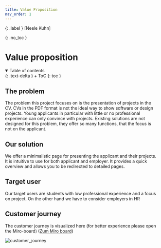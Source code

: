 ```yaml
---
title: Value Proposition
nav_order: 1
---
```

{: .label }
[Neele Kuhn]

{: .no_toc }

# Value proposition

<details open markdown="block">
{: .text-delta }
<summary>Table of contents</summary>
+ ToC
{: toc }
</details>

## The problem

The problem this project focuses on is the presentation of projects in the CV. CVs in the PDF format is not the ideal way to show software or design projects. Young applicants in particular with little or no professional experience can only convince with projects. Existing solutions are not designed for this problem, they offer so many functions, that the focus is not on the applicant.

## Our solution

We offer a minimalistic page for presenting the applicant and their projects. It is intuitive to use for both applicant and employer. It provides a quick overview and allows you to be redirected to detailed pages.

## Target user

Our target users are students with low professional experience and a focus on project. On the other hand we have to consider employers in HR 

## Customer journey

The customer journey is visualized here (for better experience please open the Miro-board)
([Zum Miro board]([https://miro.com/welcomeonboard/dFJDVXNOUTZ3alBDcDJmWWhjdTV2bnBXYzNkOEhjcGpRK2hLdWpPMjhXK01LQVhNMGJYNlJSR1dpdU5nOUNpbXJXa05YcXM2Mm80ZERwbDRkM3NMaVZuZUhmeFQ3SWRRUmxGWlhLNWp5WjB3UFp2QmxDUHA1WS82V3pPYjhzWVNzVXVvMm53MW9OWFg5bkJoVXZxdFhRPT0hdjE=?share_link_id=103814041621]()))

![customer_journey](/Projectory/assets/images/customer_journey.png)
